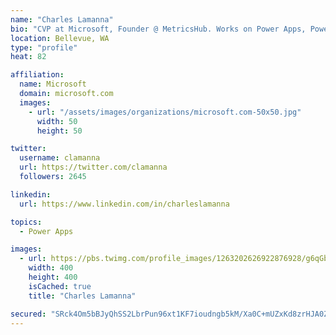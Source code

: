 ```yaml
---
name: "Charles Lamanna"
bio: "CVP at Microsoft, Founder @ MetricsHub. Works on Power Apps, Power Automate, Power Virtual Agent, Common Data Service and Dynamics 365."
location: Bellevue, WA
type: "profile"
heat: 82

affiliation:
  name: Microsoft
  domain: microsoft.com
  images:
    - url: "/assets/images/organizations/microsoft.com-50x50.jpg"
      width: 50
      height: 50

twitter:
  username: clamanna
  url: https://twitter.com/clamanna
  followers: 2645

linkedin:
  url: https://www.linkedin.com/in/charleslamanna

topics:
  - Power Apps

images:
  - url: https://pbs.twimg.com/profile_images/1263202626922876928/g6qGbHZ-_400x400.jpg
    width: 400
    height: 400
    isCached: true
    title: "Charles Lamanna"

secured: "SRck4Om5bBJyQhSS2LbrPun96xt1KF7ioudngb5kM/Xa0C+mUZxKd8zrHJA0ZcSKoi8epPYtRX+AJ+IAeFRZUanfyr9ToAlmD2ZTsde7ArPFEdZhTn4wCpgf8b7GUmcjo6H8f1BIwITswm0XaSgYxcHAlWcve63X2BWcK3MZJGut4Y6qSoAh2oN6owoVlEY7rZyKIa/i++Q2qh7bdS6KlmBluEKwQCIQMQ3UUYLpg9vrVHu5ENrRW6fGw7uuTiR1N2kUJnvc5dRhZDLLACLTJiQhwrk5Z2MgoN7b+EiAJ1swpZzJLLgu3pfUvY4SxeqXfQxE2hyrWg/PkpbofHQQgrneINQre5KPo++IUyHJn/1pH8lepdjeV3N+pqzOUJfuCbaKTtmlkO826qDVHtsbwy/2Icvc1eDaUGw8Sehm8r0=;k9+vjO3ztzE27gaxwzxA2g=="
---
```


